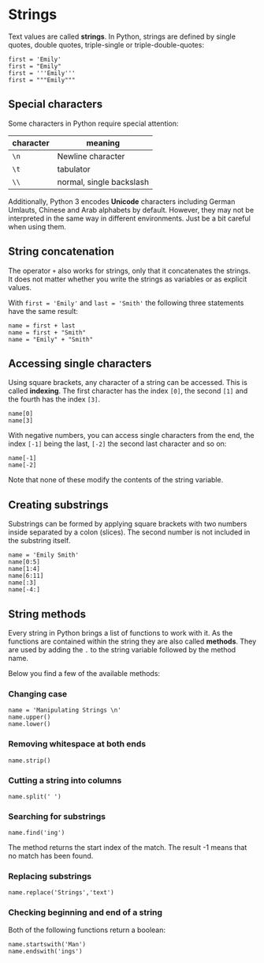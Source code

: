 
# Strings

Text values are called **strings**. In Python, strings are defined by single quotes, double quotes, triple-single or triple-double-quotes:

    first = 'Emily'
    first = "Emily"
    first = '''Emily'''
    first = """Emily"""

## Special characters

Some characters in Python require special attention:

| character | meaning |
|-----------|---------|
| `\n`      | Newline character |
| `\t`      | tabulator |
| `\\`      | normal, single backslash |

Additionally, Python 3 encodes **Unicode** characters including German Umlauts, Chinese and Arab alphabets by default. However, they may not be interpreted in the same way in different environments. Just be a bit careful when using them.

## String concatenation

The operator `+` also works for strings, only that it concatenates the strings. It does not matter whether you write the strings as variables or as explicit values.

With `first = 'Emily'` and `last = 'Smith'` the following three statements have the same result:

    name = first + last
    name = first + "Smith"
    name = "Emily" + "Smith"


## Accessing single characters

Using square brackets, any character of a string can be accessed. This is called **indexing**. The first character has the index `[0]`, the second `[1]` and the fourth has the index `[3]`.

    name[0]
    name[3]

With negative numbers, you can access single characters from the end, the index `[-1]` being the last, `[-2]` the second last character and so on:

    name[-1] 
    name[-2] 

Note that none of these modify the contents of the string variable.


## Creating substrings

Substrings can be formed by applying square brackets with two numbers inside separated by a colon (slices). The second number is not included in the substring itself.

    name = 'Emily Smith'
    name[0:5]
    name[1:4]
    name[6:11]
    name[:3] 
    name[-4:] 


## String methods

Every string in Python brings a list of functions to work with it. As the functions are contained within the string they are also called **methods**. They are used by adding the `.` to the string variable followed by the method name.

Below you find a few of the available methods:

### Changing case

    name = 'Manipulating Strings \n'
    name.upper()
    name.lower()

### Removing whitespace at both ends

    name.strip()

### Cutting a string into columns

    name.split(' ')

### Searching for substrings

    name.find('ing')

The method returns the start index of the match. The result -1 means that no match has been found.

### Replacing substrings

    name.replace('Strings','text')

### Checking beginning and end of a string

Both of the following functions return a boolean:

    name.startswith('Man')
    name.endswith('ings') 

